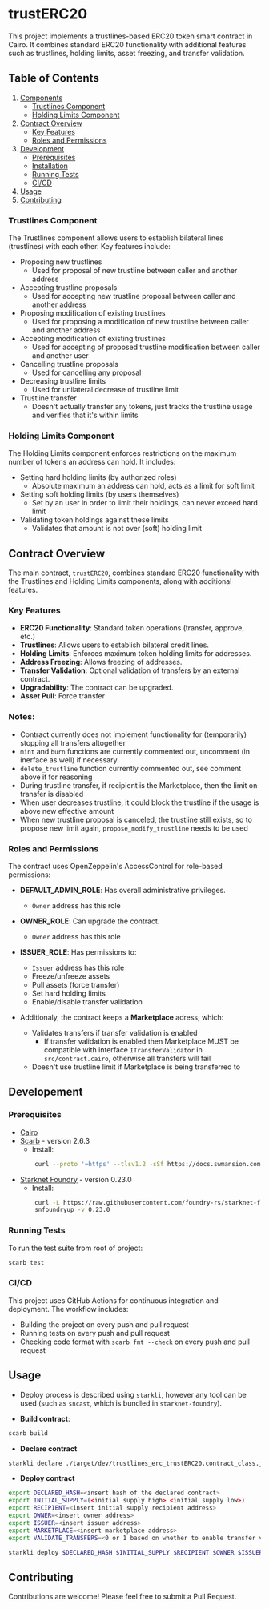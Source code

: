 # trustERC20

This project implements a trustlines-based ERC20 token smart contract in Cairo. It combines standard ERC20 functionality with additional features such as trustlines, holding limits, asset freezing, and transfer validation.


## Table of Contents

1. [Components](#components)
   - [Trustlines Component](#trustlines-component)
   - [Holding Limits Component](#holding-limits-component)
2. [Contract Overview](#contract-overview)
   - [Key Features](#key-features)
   - [Roles and Permissions](#roles-and-permissions)
3. [Development](#development)
   - [Prerequisites](#prerequisites)
   - [Installation](#installation)
   - [Running Tests](#running-tests)
   - [CI/CD](#cicd)
4. [Usage](#usage)
5. [Contributing](#contributing)


### Trustlines Component

The Trustlines component allows users to establish bilateral lines (trustlines) with each other. Key features include:

- Proposing new trustlines
    - Used for proposal of new trustline between caller and another address
- Accepting trustline proposals 
    - Used for accepting new trustline proposal between caller and another address
- Proposing modification of existing trustlines
    - Used for proposing a modification of new trustline between caller and another address
- Accepting modification of existing trustlines
    - Used for accepting of proposed trustline modification between caller and another user
- Cancelling trustline proposals    
    - Used for cancelling any proposal
- Decreasing trustline limits   
    - Used for unilateral decrease of trustline limit 
- Trustline transfer
    - Doesn't actually transfer any tokens, just tracks the trustline usage and verifies that it's within limits

### Holding Limits Component

The Holding Limits component enforces restrictions on the maximum number of tokens an address can hold. It includes:

- Setting hard holding limits (by authorized roles)
    - Absolute maximum an address can hold, acts as a limit for soft limit
- Setting soft holding limits (by users themselves)
    - Set by an user in order to limit their holdings, can never exceed hard limit
- Validating token holdings against these limits
    - Validates that amount is not over (soft) holding limit


## Contract Overview

The main contract, `trustERC20`, combines standard ERC20 functionality with the Trustlines and Holding Limits components, along with additional features.

### Key Features

- **ERC20 Functionality**: Standard token operations (transfer, approve, etc.)
- **Trustlines**: Allows users to establish bilateral credit lines.
- **Holding Limits**: Enforces maximum token holding limits for addresses.
- **Address Freezing**: Allows freezing of addresses.
- **Transfer Validation**: Optional validation of transfers by an external contract.
- **Upgradability**: The contract can be upgraded.
- **Asset Pull**: Force transfer

### Notes:
- Contract currently does not implement functionality for (temporarily) stopping all transfers altogether
- `mint` and `burn` functions are currently commented out, uncomment (in inerface as well) if necessary
- `delete_trustline` function currently commented out, see comment above it for reasoning
- During trustline transfer, if recipient is the Marketplace, then the limit on transfer is disabled
- When user decreases trustline, it could block the trustline if the usage is above new effective amount
- When new trustline proposal is canceled, the trustline still exists, so to propose new limit again, `propose_modify_trustline` needs to be used


### Roles and Permissions
The contract uses OpenZeppelin's AccessControl for role-based permissions:

-  **DEFAULT_ADMIN_ROLE**: Has overall administrative privileges.
    - `Owner` address has this role
-  **OWNER_ROLE**: Can upgrade the contract.
    - `Owner` address has this role
-  **ISSUER_ROLE**: Has permissions to:
    - `Issuer` address has this role
   - Freeze/unfreeze assets
   - Pull assets (force transfer)
   - Set hard holding limits
   - Enable/disable transfer validation

- Additionaly, the contract keeps a **Marketplace** adress, which:
    - Validates transfers if transfer validation is enabled
        - If transfer validation is enabled then Marketplace MUST be compatible with interface `ITransferValidator` in `src/contract.cairo`, otherwise all transfers will fail
    - Doesn't use trustline limit if Marketplace is being transferred to


## Developement

### Prerequisites

- [Cairo](https://github.com/starkware-libs/cairo) 
- [Scarb](https://github.com/software-mansion/scarb) - version 2.6.3
    - Install: 
    ```bash
        curl --proto '=https' --tlsv1.2 -sSf https://docs.swmansion.com/scarb/install.sh | sh -s -- -v 2.6.3
    ```
- [Starknet Foundry](https://github.com/foundry-rs/starknet-foundry) - version 0.23.0
    - Install:
    ```bash
        curl -L https://raw.githubusercontent.com/foundry-rs/starknet-foundry/master/scripts/install.sh | sh
        snfoundryup -v 0.23.0
    ```
    
### Running Tests
To run the test suite from root of project:
```bash
scarb test
```

### CI/CD

This project uses GitHub Actions for continuous integration and deployment. The workflow includes:

- Building the project on every push and pull request
- Running tests on every push and pull request
- Checking code format with `scarb fmt --check` on every push and pull request

## Usage
- Deploy process is described using `starkli`, however any tool can be used (such as `sncast`, which is bundled in `starknet-foundry`).

- **Build contract**:
```bash
scarb build
```

- **Declare contract**
```bash
starkli declare ./target/dev/trustlines_erc_trustERC20.contract_class.json
```

- **Deploy contract**
```bash
export DECLARED_HASH=<insert hash of the declared contract>
export INITIAL_SUPPLY=(<initial supply high> <initial supply low>)
export RECIPIENT=<insert initial supply recipient address>
export OWNER=<insert owner address>
export ISSUER=<insert issuer address>
export MARKETPLACE=<insert marketplace address>
export VALIDATE_TRANSFERS=<0 or 1 based on whether to enable transfer validation>

starkli deploy $DECLARED_HASH $INITIAL_SUPPLY $RECIPIENT $OWNER $ISSUER $MARKETPLACE $VALIDATE_TRANSFERS
```

## Contributing

Contributions are welcome! Please feel free to submit a Pull Request.

